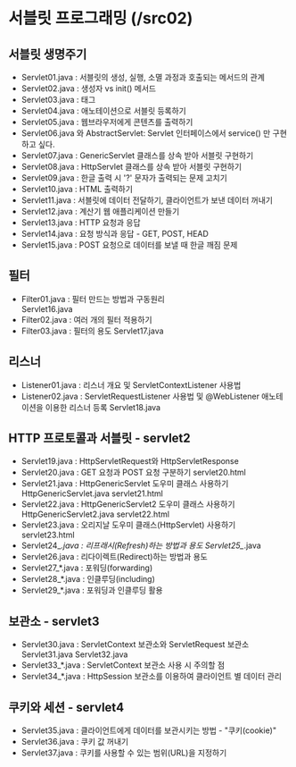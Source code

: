 # 서블릿 프로그래밍 (/src02)
## 서블릿 생명주기
- Servlet01.java : 서블릿의 생성, 실행, 소멸 과정과 호출되는 메서드의 관계
- Servlet02.java : 생성자 vs init() 메서드
- Servlet03.java : <load-on-startup> 태그
- Servlet04.java : 애노테이션으로 서블릿 등록하기
- Servlet05.java : 웹브라우저에게 콘텐츠를 출력하기
- Servlet06.java 와 AbstractServlet: Servlet 인터페이스에서 service() 만 구현하고 싶다.
- Servlet07.java : GenericServlet 클래스를 상속 받아 서블릿 구현하기 
- Servlet08.java : HttpServlet 클래스를 상속 받아 서블릿 구현하기 
- Servlet09.java : 한글 출력 시 '?' 문자가 출력되는 문제 고치기
- Servlet10.java : HTML 출력하기     
- Servlet11.java : 서블릿에 데이터 전달하기, 클라이언트가 보낸 데이터 꺼내기   
- Servlet12.java : 계산기 웹 애플리케이션 만들기
- Servlet13.java : HTTP 요청과 응답 
- Servlet14.java : 요청 방식과 응답 - GET, POST, HEAD
- Servlet15.java : POST 요청으로 데이터를 보낼 때 한글 깨짐 문제


## 필터
- Filter01.java : 필터 만드는 방법과 구동원리   
  Servlet16.java
- Filter02.java : 여러 개의 필터 적용하기
- Filter03.java : 필터의 용도
  Servlet17.java
  
  
## 리스너
- Listener01.java : 리스너 개요 및 ServletContextListener 사용법
- Listener02.java : ServletRequestListener 사용법 및 @WebListener 애노테이션을 이용한 리스너 등록
  Servlet18.java
   
## HTTP 프로토콜과 서블릿 - servlet2
- Servlet19.java : HttpServletRequest와 HttpServletResponse
- Servlet20.java : GET 요청과 POST 요청 구분하기
  servlet20.html
- Servlet21.java : HttpGenericServlet 도우미 클래스 사용하기
  HttpGenericServlet.java
  servlet21.html
- Servlet22.java : HttpGenericServlet2 도우미 클래스 사용하기
  HttpGenericServlet2.java
  servlet22.html
- Servlet23.java : 오리지날 도우미 클래스(HttpServlet) 사용하기    
  servlet23.html
- Servlet24_*.java : 리프래시(Refresh)하는 방법과 용도 
  Servlet25_*.java
- Servlet26.java : 리다이렉트(Redirect)하는 방법과 용도
- Servlet27_*.java : 포워딩(forwarding)
- Servlet28_*.java : 인클루딩(including)
- Servlet29_*.java : 포워딩과 인클루딩 활용

## 보관소 - servlet3
- Servlet30.java : ServletContext 보관소와 ServletRequest 보관소
  Servlet31.java
  Servlet32.java 
- Servlet33_*.java : ServletContext 보관소 사용 시 주의할 점
- Servlet34_*.java : HttpSession 보관소를 이용하여 클라이언트 별 데이터 관리

## 쿠키와 세션 - servlet4
- Servlet35.java : 클라이언트에게 데이터를 보관시키는 방법 - "쿠키(cookie)"
- Servlet36.java : 쿠키 값 꺼내기
- Servlet37.java : 쿠키를 사용할 수 있는 범위(URL)을 지정하기 









   
   
   
   
   
   